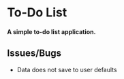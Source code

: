 # To-Do List

#### A simple to-do list application.

Issues/Bugs
-----------------
+ Data does not save to user defaults
